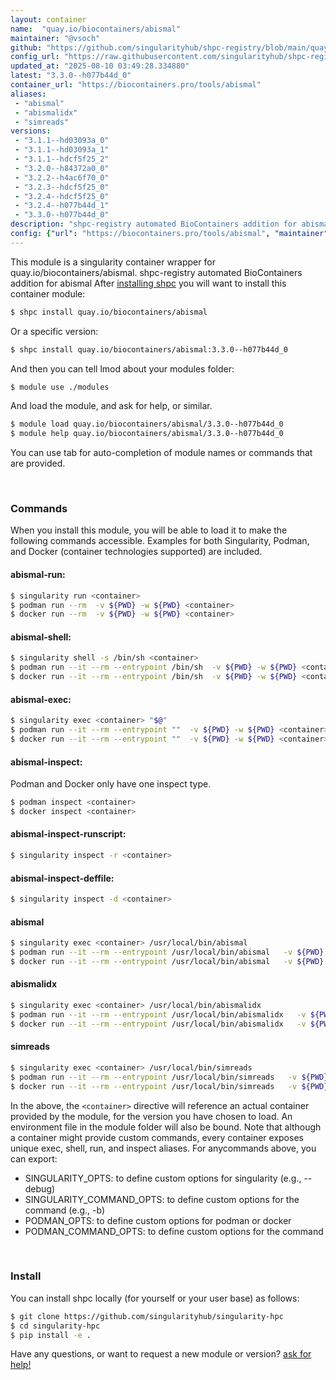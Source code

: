 ```yaml
---
layout: container
name:  "quay.io/biocontainers/abismal"
maintainer: "@vsoch"
github: "https://github.com/singularityhub/shpc-registry/blob/main/quay.io/biocontainers/abismal/container.yaml"
config_url: "https://raw.githubusercontent.com/singularityhub/shpc-registry/main/quay.io/biocontainers/abismal/container.yaml"
updated_at: "2025-08-10 03:49:28.334880"
latest: "3.3.0--h077b44d_0"
container_url: "https://biocontainers.pro/tools/abismal"
aliases:
 - "abismal"
 - "abismalidx"
 - "simreads"
versions:
 - "3.1.1--hd03093a_0"
 - "3.1.1--hd03093a_1"
 - "3.1.1--hdcf5f25_2"
 - "3.2.0--h84372a0_0"
 - "3.2.2--h4ac6f70_0"
 - "3.2.3--hdcf5f25_0"
 - "3.2.4--hdcf5f25_0"
 - "3.2.4--h077b44d_1"
 - "3.3.0--h077b44d_0"
description: "shpc-registry automated BioContainers addition for abismal"
config: {"url": "https://biocontainers.pro/tools/abismal", "maintainer": "@vsoch", "description": "shpc-registry automated BioContainers addition for abismal", "latest": {"3.3.0--h077b44d_0": "sha256:d7774485a3008bc58efc9963dc3691c119391810b7f759094aa0562e876d65c1"}, "tags": {"3.1.1--hd03093a_0": "sha256:ba2852ae4d7adc88ca99f8d25ab7df9a74bf397138867dfd88ecd6130ab5998d", "3.1.1--hd03093a_1": "sha256:787094fb7bee8f4f5ce8965231db57cfb680a47953d2eb9d9d9df594534f8c4c", "3.1.1--hdcf5f25_2": "sha256:97a6c8f0d592af3fc210b272ade3aa3f3502eff656a8acc5c077e8c513dbbfdf", "3.2.0--h84372a0_0": "sha256:a5df40f609b2b436aa3fd43d1e8c190724305afca18e2fd675e7643c54fdf7d1", "3.2.2--h4ac6f70_0": "sha256:d4b723e00324c8551c6ac7278246b26d4f76ab4de27eb488fbe14f71b59b85bf", "3.2.3--hdcf5f25_0": "sha256:7bb8487e6f449234e9a845f86f03acc63dddfd9a8a8c51ce5fdfb9c456647e23", "3.2.4--hdcf5f25_0": "sha256:b022187f37d8dec1cf75949376f3a48963a81795215a9154b1c9afd7a2f3cce4", "3.2.4--h077b44d_1": "sha256:adace4bfb9e8ef0eec6c052e14cb5f23237e6bc121252bdc0e20740ee536583b", "3.3.0--h077b44d_0": "sha256:d7774485a3008bc58efc9963dc3691c119391810b7f759094aa0562e876d65c1"}, "docker": "quay.io/biocontainers/abismal", "aliases": {"abismal": "/usr/local/bin/abismal", "abismalidx": "/usr/local/bin/abismalidx", "simreads": "/usr/local/bin/simreads"}}
---
```


This module is a singularity container wrapper for quay.io/biocontainers/abismal.
shpc-registry automated BioContainers addition for abismal
After [installing shpc](#install) you will want to install this container module:


```bash
$ shpc install quay.io/biocontainers/abismal
```

Or a specific version:

```bash
$ shpc install quay.io/biocontainers/abismal:3.3.0--h077b44d_0
```

And then you can tell lmod about your modules folder:

```bash
$ module use ./modules
```

And load the module, and ask for help, or similar.

```bash
$ module load quay.io/biocontainers/abismal/3.3.0--h077b44d_0
$ module help quay.io/biocontainers/abismal/3.3.0--h077b44d_0
```

You can use tab for auto-completion of module names or commands that are provided.

<br>

### Commands

When you install this module, you will be able to load it to make the following commands accessible.
Examples for both Singularity, Podman, and Docker (container technologies supported) are included.

#### abismal-run:

```bash
$ singularity run <container>
$ podman run --rm  -v ${PWD} -w ${PWD} <container>
$ docker run --rm  -v ${PWD} -w ${PWD} <container>
```

#### abismal-shell:

```bash
$ singularity shell -s /bin/sh <container>
$ podman run --it --rm --entrypoint /bin/sh  -v ${PWD} -w ${PWD} <container>
$ docker run --it --rm --entrypoint /bin/sh  -v ${PWD} -w ${PWD} <container>
```

#### abismal-exec:

```bash
$ singularity exec <container> "$@"
$ podman run --it --rm --entrypoint ""  -v ${PWD} -w ${PWD} <container> "$@"
$ docker run --it --rm --entrypoint ""  -v ${PWD} -w ${PWD} <container> "$@"
```

#### abismal-inspect:

Podman and Docker only have one inspect type.

```bash
$ podman inspect <container>
$ docker inspect <container>
```

#### abismal-inspect-runscript:

```bash
$ singularity inspect -r <container>
```

#### abismal-inspect-deffile:

```bash
$ singularity inspect -d <container>
```


#### abismal

```bash
$ singularity exec <container> /usr/local/bin/abismal
$ podman run --it --rm --entrypoint /usr/local/bin/abismal   -v ${PWD} -w ${PWD} <container> -c " $@"
$ docker run --it --rm --entrypoint /usr/local/bin/abismal   -v ${PWD} -w ${PWD} <container> -c " $@"
```


#### abismalidx

```bash
$ singularity exec <container> /usr/local/bin/abismalidx
$ podman run --it --rm --entrypoint /usr/local/bin/abismalidx   -v ${PWD} -w ${PWD} <container> -c " $@"
$ docker run --it --rm --entrypoint /usr/local/bin/abismalidx   -v ${PWD} -w ${PWD} <container> -c " $@"
```


#### simreads

```bash
$ singularity exec <container> /usr/local/bin/simreads
$ podman run --it --rm --entrypoint /usr/local/bin/simreads   -v ${PWD} -w ${PWD} <container> -c " $@"
$ docker run --it --rm --entrypoint /usr/local/bin/simreads   -v ${PWD} -w ${PWD} <container> -c " $@"
```



In the above, the `<container>` directive will reference an actual container provided
by the module, for the version you have chosen to load. An environment file in the
module folder will also be bound. Note that although a container
might provide custom commands, every container exposes unique exec, shell, run, and
inspect aliases. For anycommands above, you can export:

 - SINGULARITY_OPTS: to define custom options for singularity (e.g., --debug)
 - SINGULARITY_COMMAND_OPTS: to define custom options for the command (e.g., -b)
 - PODMAN_OPTS: to define custom options for podman or docker
 - PODMAN_COMMAND_OPTS: to define custom options for the command

<br>

### Install

You can install shpc locally (for yourself or your user base) as follows:

```bash
$ git clone https://github.com/singularityhub/singularity-hpc
$ cd singularity-hpc
$ pip install -e .
```

Have any questions, or want to request a new module or version? [ask for help!](https://github.com/singularityhub/singularity-hpc/issues)